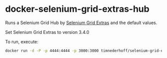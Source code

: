 # docker-selenium-grid-extras-hub

Runs a Selenium Grid Hub by [Selenium Grid Extras](https://github.com/groupon/Selenium-Grid-Extras) and the default values.

Set Selenium Grid Extras to version 3.4.0

To run, execute:
```bash
docker run -d -P -p 4444:4444 -p 3000:3000 timnederhoff/selenium-grid-extras-hub
```